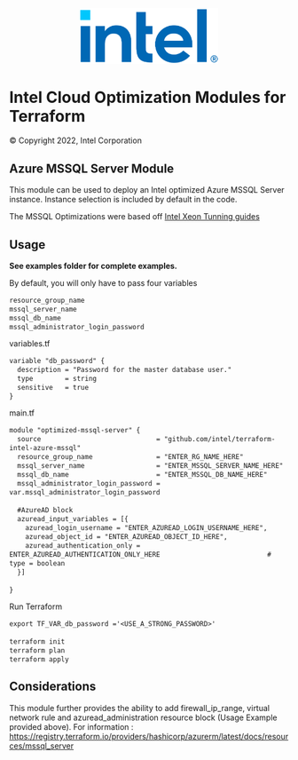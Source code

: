 <p align="center">
  <img src="https://github.com/intel/terraform-intel-azure-postgresql-flexible-server/blob/main/images/logo-classicblue-800px.png?raw=true" alt="Intel Logo" width="250"/>
</p>

# Intel Cloud Optimization Modules for Terraform

© Copyright 2022, Intel Corporation

## Azure MSSQL Server Module

This module can be used to deploy an Intel optimized Azure MSSQL Server instance.
Instance selection is included by default in the code.

The MSSQL Optimizations were based off [Intel Xeon Tunning guides](<https://www.intel.com/content/www/us/en/developer/articles/guide/open-source-database-tuning-guide-on-xeon-systems.html>)

## Usage

**See examples folder for complete examples.**

By default, you will only have to pass four variables

```hcl
resource_group_name 
mssql_server_name  
mssql_db_name 
mssql_administrator_login_password 
```
variables.tf

```hcl
variable "db_password" {
  description = "Password for the master database user."
  type        = string
  sensitive   = true
}
```
main.tf
```hcl
module "optimized-mssql-server" {
  source                             = "github.com/intel/terraform-intel-azure-mssql"
  resource_group_name                = "ENTER_RG_NAME_HERE"
  mssql_server_name                  = "ENTER_MSSQL_SERVER_NAME_HERE"
  mssql_db_name                      = "ENTER_MSSQL_DB_NAME_HERE"
  mssql_administrator_login_password = var.mssql_administrator_login_password

  #AzureAD block
  azuread_input_variables = [{
    azuread_login_username = "ENTER_AZUREAD_LOGIN_USERNAME_HERE",
    azuread_object_id = "ENTER_AZUREAD_OBJECT_ID_HERE",
    azuread_authentication_only = ENTER_AZUREAD_AUTHENTICATION_ONLY_HERE                           # type = boolean
  }]
  
}
```


Run Terraform

```hcl
export TF_VAR_db_password ='<USE_A_STRONG_PASSWORD>'

terraform init  
terraform plan
terraform apply 
```
## Considerations

This module further provides the ability to add firewall_ip_range, virtual network rule and azuread_administration resource block (Usage Example provided above). For information : https://registry.terraform.io/providers/hashicorp/azurerm/latest/docs/resources/mssql_server